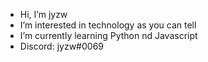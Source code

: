 - Hi, I’m jyzw
- I’m interested in technology as you can tell
- I’m currently learning Python nd Javascript
- Discord: jyzw#0069
